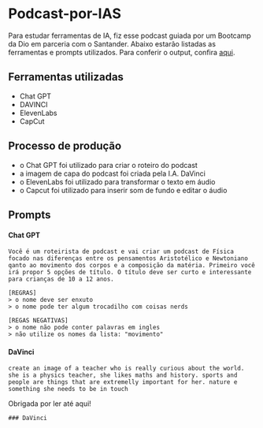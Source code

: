 # Podcast-por-IAS

Para estudar ferramentas de IA, fiz esse podcast guiada por um Bootcamp da Dio em parceria com o Santander.
Abaixo estarão listadas as ferramentas e prompts utilizados. Para conferir o output, confira [aqui](https://github.com/ericare/podcast-por-IAs/blob/main/output-podcast.md).

## Ferramentas utilizadas
* Chat GPT 
* DAVINCI
* ElevenLabs
* CapCut

## Processo de produção
* o Chat GPT foi utilizado para criar o roteiro do podcast
* a imagem de capa do podcast foi criada pela I.A. DaVinci
* o ElevenLabs foi utilizado para transformar o texto em áudio
* o Capcut foi utilizado para inserir som de fundo e editar o áudio

## Prompts
#### Chat GPT
```
Você é um roteirista de podcast e vai criar um podcast de Física focado nas diferenças entre os pensamentos Aristotélico e Newtoniano qanto ao movimento dos corpos e a composição da matéria. Primeiro você irá propor 5 opções de título. O título deve ser curto e interessante para crianças de 10 a 12 anos.

[REGRAS]
> o nome deve ser enxuto
> o nome pode ter algum trocadilho com coisas nerds

[REGAS NEGATIVAS]
> o nome não pode conter palavras em ingles
> não utilize os nomes da lista: "movimento"
```
#### DaVinci
```
create an image of a teacher who is really curious about the world. she is a physics teacher, she likes maths and history. sports and people are things that are extremelly important for her. nature e something she needs to be in touch
```

Obrigada por ler até aqui!



```
### DaVinci

